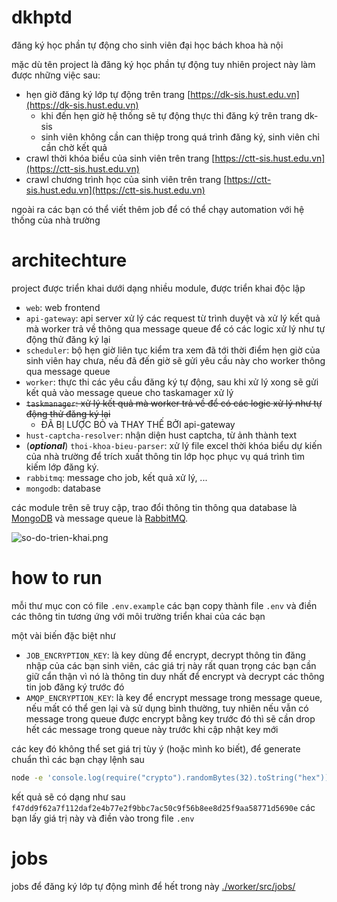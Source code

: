 # dkhptd

đăng ký học phần tự động cho sinh viên đại học bách khoa hà nội

mặc dù tên project là đăng ký học phần tự động tuy nhiên project này làm được những việc sau:

- hẹn giờ đăng ký lớp tự động trên trang [https://dk-sis.hust.edu.vn](https://dk-sis.hust.edu.vn)
  - khi đến hẹn giờ hệ thống sẽ tự động thực thi đăng ký trên trang dk-sis
  - sinh viên không cần can thiệp trong quá trình đăng ký, sinh viên chỉ cần chờ kết quả
- crawl thời khóa biểu của sinh viên trên trang [https://ctt-sis.hust.edu.vn](https://ctt-sis.hust.edu.vn)
- crawl chương trình học của sinh viên trên trang [https://ctt-sis.hust.edu.vn](https://ctt-sis.hust.edu.vn)

ngoài ra các bạn có thể viết thêm job để có thể chạy automation với hệ thống của nhà trường

# architechture

project được triển khai dưới dạng nhiều module, được triển khai độc lập

- `web`: web frontend
- `api-gateway`: api server xử lý các request từ trình duyệt và xử lý kết quả mà worker trả về thông qua message queue để có các logic xử lý như tự động thử đăng ký lại
- `scheduler`: bộ hẹn giờ liên tục kiểm tra xem đã tới thời điểm hẹn giờ của sinh viên hay chưa, nếu đã đến giờ sẽ gửi yêu cầu này cho worker thông qua message queue
- `worker`: thực thi các yêu cầu đăng ký tự động, sau khi xử lý xong sẽ gửi kết quả vào message queue cho taskamager xử lý
- ~~`taskmanager`: xử lý kết quả mà worker trả về để có các logic xử lý như tự động thử đăng ký lại~~
  - ĐÃ BỊ LƯỢC BỎ và THAY THẾ BỞI api-gateway
- `hust-captcha-resolver`: nhận diện hust captcha, từ ảnh thành text
- (_**optional**_) `thoi-khoa-bieu-parser`: xử lý file excel thời khóa biểu dự kiến của nhà trường để trích xuất thông tin lớp học phục vụ quá trình tìm kiếm lớp đăng ký.
- `rabbitmq`: message cho job, kết quả xử lý, ...
- `mongodb`: database

các module trên sẽ truy cập, trao đổi thông tin thông qua database là [MongoDB](https://www.mongodb.com/docs/v5.0/tutorial/getting-started/) và message queue là [RabbitMQ](https://www.rabbitmq.com/getstarted.html).

![so-do-trien-khai.png](./so-do-trien-khai.png)

# how to run

mỗi thư mục con có file `.env.example` các bạn copy thành file `.env` và điền các thông tin tương ứng với môi trường triển khai của các bạn

một vài biến đặc biệt như
- `JOB_ENCRYPTION_KEY`: là key dùng để encrypt, decrypt thông tin đăng nhập của các bạn sinh viên, các giá trị này rất quan trọng các bạn cần giữ cẩn thận vì nó là thông tin duy nhất để encrypt và decrypt các thông tin job đăng ký trước đó
- `AMQP_ENCRYPTION_KEY`: là key để encrypt message trong message queue, nếu mất có thể gen lại và sử dụng bình thường, tuy nhiên nếu vẫn có message trong queue được encrypt bằng key trước đó thì sẽ cần drop hết các message trong queue này trước khi cập nhật key mới

các key đó không thể set giá trị tùy ý (hoặc mình ko biết), để generate chuẩn thì các bạn chạy lệnh sau

```bash
node -e 'console.log(require("crypto").randomBytes(32).toString("hex"))'
```

kết quả sẽ có dạng như sau `f47dd9f62a7f112daf2e4b77e2f9bbc7ac50c9f56b8ee8d25f9aa58771d5690e` các bạn lấy giá trị này và điền vào trong file `.env`

# jobs

jobs để đăng ký lớp tự động mình để hết trong này [./worker/src/jobs/](./worker/src/jobs/)
